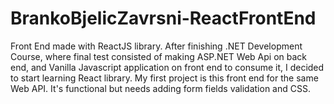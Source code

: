 # BrankoBjelicZavrsni-ReactFrontEnd
 Front End made with ReactJS library.
After finishing .NET Development Course, where final test consisted of making ASP.NET Web Api on back end, and Vanilla Javascript application on front end to consume it, I decided to start learning React library. My first project is this front end for the same Web API. It's functional but needs adding form fields validation and CSS.
